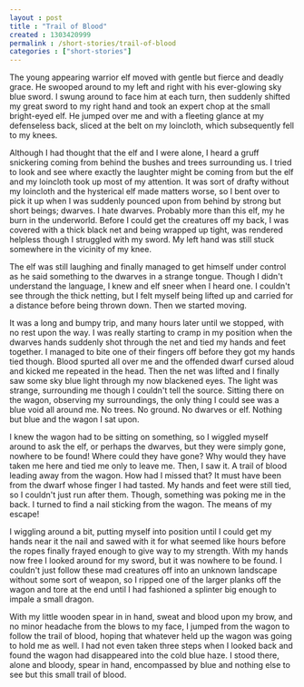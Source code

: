 ```yaml
---
layout : post
title : "Trail of Blood"
created : 1303420999
permalink : /short-stories/trail-of-blood
categories : ["short-stories"]
---
```

The young appearing warrior elf moved with gentle but fierce and deadly grace. He swooped around to my left and right with his ever-glowing sky blue sword. I swung around to face him at each turn, then suddenly shifted my great sword to my right hand and took an expert chop at the small bright-eyed elf. He jumped over me and with a fleeting glance at my defenseless back, sliced at the belt on my loincloth, which subsequently fell to my knees.

Although I had thought that the elf and I were alone, I heard a gruff snickering coming from behind the bushes and trees surrounding us. I tried to look and see where exactly the laughter might be coming from but the elf and my loincloth took up most of my attention. It was sort of drafty without my loincloth and the hysterical elf made matters worse, so I bent over to pick it up when I was suddenly pounced upon from behind by strong but short beings; dwarves. I hate dwarves. Probably more than this elf, my he burn in the underworld. Before I could get the creatures off my back, I was covered with a thick black net and being wrapped up tight, was rendered helpless though I struggled with my sword. My left hand was still stuck somewhere in the vicinity of my knee.

The elf was still laughing and finally managed to get himself under control as he said something to the dwarves in a strange tongue. Though I didn't understand the language, I knew and elf sneer when I heard one. I couldn't see through the thick netting, but I felt myself being lifted up and carried for a distance before being thrown down. Then we started moving.

It was a long and bumpy trip, and many hours later until we stopped, with no rest upon the way. I was really starting to cramp in my position when the dwarves hands suddenly shot through the net and tied my hands and feet together. I managed to bite one of their fingers off before they got my hands tied though. Blood spurted all over me and the offended dwarf cursed aloud and kicked me repeated in the head. Then the net was lifted and I finally saw some sky blue light through my now blackened eyes. The light was strange, surrounding me though I couldn't tell the source. Sitting there on the wagon, observing my surroundings, the only thing I could see was a blue void all around me. No trees. No ground. No dwarves or elf. Nothing but blue and the wagon I sat upon.

I knew the wagon had to be sitting on something, so I wiggled myself around to ask the elf, or perhaps the dwarves, but they were simply gone, nowhere to be found! Where could they have gone? Why would they have taken me here and tied me only to leave me. Then, I saw it. A trail of blood leading away from the wagon. How had I missed that? It must have been from the dwarf whose finger I had tasted. My hands and feet were still tied, so I couldn't just run after them. Though, something was poking me in the back. I turned to find a nail sticking from the wagon. The means of my escape!

I wiggling around a bit, putting myself into position until I could get my hands near it the nail and sawed with it for what seemed like hours before the ropes finally frayed enough to give way to my strength. With my hands now free I looked around for my sword, but it was nowhere to be found. I couldn't just follow these mad creatures off into an unknown landscape without some sort of weapon, so I ripped one of the larger planks off the wagon and tore at the end until I had fashioned a splinter big enough to impale a small dragon.

With my little wooden spear in in hand, sweat and blood upon my brow, and no minor headache from the blows to my face, I jumped from the wagon to follow the trail of blood, hoping that whatever held up the wagon was going to hold me as well. I had not even taken three steps when I looked back and found the wagon had disappeared into the cold blue haze. I stood there, alone and bloody, spear in hand, encompassed by blue and nothing else to see but this small trail of blood.